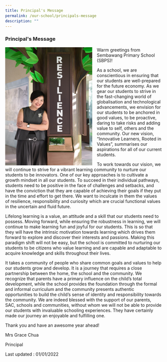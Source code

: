 ```yaml
---
title: Principal's Message
permalink: /our-school/principals-message
description: ""
---
```

### **Principal's Message**

<img src="/images/principal.jpg" style="width:280px;height:380px;margin-right:15px;" align = "left"> Warm greetings from Sembawang Primary School (SBPS)!

As a school, we are conscientious in ensuring that our students are well-prepared for the future economy. As we gear our students to strive in the fast-changing world of globalisation and technological advancements, we envision for our students to be anchored in good values, to be proactive, daring to take risks and adding value to self, others and the community. Our new vision, “Innovative Learners, Rooted in Values”, summarises our aspirations for all of our current students.

To work towards our vision, we will continue to strive for a vibrant learning community to nurture our students to be innovators. One of our key approaches is to cultivate a growth mindset in all our students. To succeed in their individual pathways, students need to be positive in the face of challenges and setbacks, and have the conviction that they are capable of achieving their goals if they put in the time and effort to get there. We want to inculcate in them the values of resilience, responsibility and curiosity which are crucial functional values in the uncertain and fluid future.

Lifelong learning is a value, an attitude and a skill that our students need to possess. Moving forward, while ensuring the robustness in learning, we will continue to make learning fun and joyful for our students. This is so that they will have the intrinsic motivation towards learning which drives them forward to explore and discover their interests and passions. Making this paradigm shift will not be easy, but the school is committed to nurturing our students to be citizens who value learning and are capable and adaptable to acquire knowledge and skills throughout their lives.

It takes a community of people who share common goals and values to help our students grow and develop. It is a journey that requires a close partnership between the home, the school and the community. We recognize that parents have a primary influence on the child’s total development, while the school provides the foundation through the formal and informal curriculum and the community presents authentic opportunities to build the child’s sense of identity and responsibility towards the community. We are indeed blessed with the support of our parents, SAC, schools and communities, without whom we will not be able to provide our students with invaluable schooling experiences. They have certainly made our journey an enjoyable and fulfilling one.

Thank you and have an awesome year ahead! 


Mrs Grace Chua

Principal

Last updated : 01/01/2022